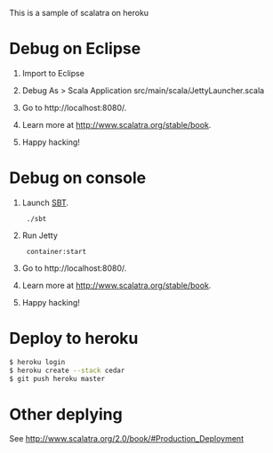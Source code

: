 This is a sample of scalatra on heroku 

# Debug on Eclipse

1. Import to Eclipse

2. Debug As >  Scala Application src/main/scala/JettyLauncher.scala 

3. Go to http://localhost:8080/.

4. Learn more at http://www.scalatra.org/stable/book.

5. Happy hacking!


# Debug on console

1. Launch [SBT](http://code.google.com/p/simple-build-tool).

        ./sbt

2. Run Jetty

        container:start

3. Go to http://localhost:8080/.

4. Learn more at http://www.scalatra.org/stable/book.

5. Happy hacking!


# Deploy to heroku

```sh
$ heroku login
$ heroku create --stack cedar
$ git push heroku master
```

# Other deplying

See http://www.scalatra.org/2.0/book/#Production_Deployment
